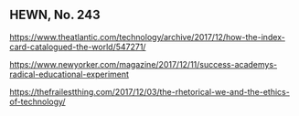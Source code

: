 ## HEWN, No. 243

https://www.theatlantic.com/technology/archive/2017/12/how-the-index-card-catalogued-the-world/547271/

https://www.newyorker.com/magazine/2017/12/11/success-academys-radical-educational-experiment

https://thefrailestthing.com/2017/12/03/the-rhetorical-we-and-the-ethics-of-technology/
